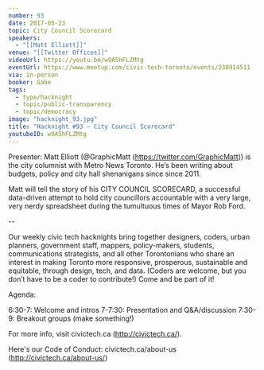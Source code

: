 ```yaml
---
number: 93
date: 2017-05-23
topic: City Council Scorecard
speakers:
  - "[[Matt Elliott]]"
venue: "[[Twitter Offices]]"
videoUrl: https://youtu.be/w9A5hFLZMtg
eventUrl: https://www.meetup.com/civic-tech-toronto/events/238914511
via: in-person
booker: Gabe
tags:
  - type/hacknight
  - topic/public-transparency
  - topic/democracy
image: "hacknight_93.jpg"
title: "Hacknight #93 – City Council Scorecard"
youtubeID: w9A5hFLZMtg
---
```


Presenter: Matt Elliott (@GraphicMatt (https://twitter.com/GraphicMatt)) is the city columnist with Metro News Toronto. He’s been writing about budgets, policy and city hall shenanigans since since 2011.

Matt will tell the story of his CITY COUNCIL SCORECARD, a successful data-driven attempt to hold city councillors accountable with a very large, very nerdy spreadsheet during the tumultuous times of Mayor Rob Ford.

--

Our weekly civic tech hacknights bring together designers, coders, urban planners, government staff, mappers, policy-makers, students, communications strategists, and all other Torontonians who share an interest in making Toronto more responsive, prosperous, sustainable and equitable, through design, tech, and data. (Coders are welcome, but you don’t have to be a coder to contribute!) Come and be part of it!

Agenda:

6:30-7: Welcome and intros
7-7:30: Presentation and Q&A/discussion
7:30-9: Breakout groups (make something!)

For more info, visit civictech.ca (http://civictech.ca/).

Here's our Code of Conduct: civictech.ca/about-us (http://civictech.ca/about-us/)